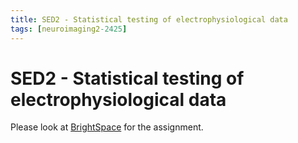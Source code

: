 ```yaml
---
title: SED2 - Statistical testing of electrophysiological data
tags: [neuroimaging2-2425]
---
```


# SED2 - Statistical testing of electrophysiological data

Please look at [BrightSpace](https://brightspace.ru.nl/d2l/home/502448) for the assignment.
